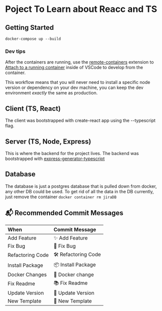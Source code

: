 # Poject To Learn about Reacc and TS

## Getting Started

`docker-compose up --build`

### Dev tips

After the containers are running, use the [remote-containers](https://code.visualstudio.com/docs/remote/containers) extension to [Attach to a running container](https://code.visualstudio.com/docs/remote/attach-container) inside of VSCode to develop from the container.

This workflow means that you will never need to install a specific node version or dependency on your dev machine, you can keep the dev environment _exactly_ the same as production.

## Client (TS, React)

The client was bootstrapped with create-react app using the --typescript flag. 

## Server (TS, Node, Express)

This is where the backend for the project lives.
The backend was bootstrapped with [express-generator-typescript](https://github.com/ljlm0402/typescript-express-starter)

## Database

The database is just a postgres database that is pulled down from docker, any other DB could be used.
To get rid of all the data in the DB currently, just remove the container `docker container rm jiraDB`

## 📬 Recommended Commit Messages

| When             | Commit Message     |
| :--------------- | :----------------- |
| Add Feature      | ✨ Add Feature     |
| Fix Bug          | 🐞 Fix Bug         |
| Refactoring Code | 🛠 Refactoring Code |
| Install Package  | 📦 Install Package |
| Docker Changes   | 🐳 Docker change   |
| Fix Readme       | 📚 Fix Readme      |
| Update Version   | 🌼 Update Version  |
| New Template     | 🎉 New Template    |
